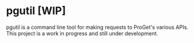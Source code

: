 # pgutil [WIP]

pgutil is a command line tool for making requests to ProGet's various APIs. This project is a work in progress and still under development.
